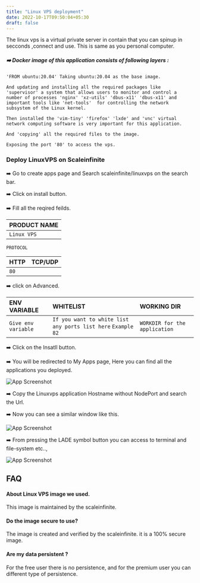```yaml
---
title: "Linux VPS deployment"
date: 2022-10-17T09:50:04+05:30
draft: false
---
```


The linux vps is a virtual private server in contain that you can spinup in secconds ,connect and use. This is same as you personal computer.  



##### ➡️ Docker image of this application consists of following layers :
```
'FROM ubuntu:20.04' Taking ubuntu:20.04 as the base image.

And updating and installing all the required packages like 'supervisor' a system that allows users to monitor and control a number of processes 'nginx' 'xz-utils' 'dbus-x11' 'dbus-x11' and important tools like 'net-tools'  for controlling the network subsystem of the Linux kernel.

Then installed the 'vim-tiny' 'firefox' 'lxde' and 'vnc' virtual network computing software is very important for this application.

And 'copying' all the required files to the image.

Exposing the port '80' to access the vps.

``` 

### Deploy LinuxVPS on Scaleinfinite

➡️ Go to create apps page and Search scaleinfinite/linuxvps on the search bar.

➡️ Click on install button. 

➡️ Fill all the reqired feilds.

| PRODUCT NAME  |
| :--------     | 
| `Linux VPS`     |

`PROTOCOL`

| HTTP          | TCP/UDP       |
| :--------     | :--------     |
| `80`          |               |

➡️ click on Advanced.

| ENV VARIABLE         |  WHITELIST                                                       |        WORKING DIR          |
| :---------           | :--------                                                        |:----------------------------| 
| `Give env variable`  | `If you want to white list any ports list here` `Example` `82`   |`WORKDIR for the application`|

➡️ Click on the Insatll button.

➡️ You will be redirected to My Apps page, Here you can find all the applications you deployed.

![App Screenshot](images/myapps.png)

➡️ Copy the Linuxvps application Hostname without NodePort and search the Url. 

➡️ Now you can see a similar window like this. 

![App Screenshot](images/vps-desktop.png)

➡️ From pressing the LADE symbol button you can access to terminal and file-system etc..,

![App Screenshot](images/terminal.png)


## FAQ

#### About Linux VPS image we used.

This image is maintained by the scaleinfinite.

#### Do the image secure to use?

The image is created and verified by the scaleinfinite. it is a 100% secure image.   

#### Are my data persistent ?

For the free user there is no persistence, and for the premium user you can different type of persistence.





